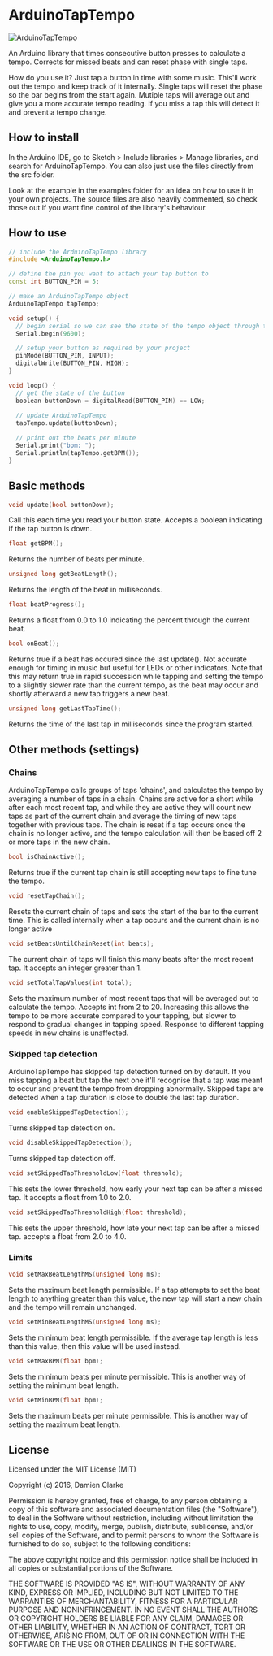# ArduinoTapTempo

![ArduinoTapTempo](http://damienclarke.me/content/2-code/8-arduino-tap-tempo/thumbnail.jpg)

An Arduino library that times consecutive button presses to calculate a tempo. Corrects for missed beats and can reset phase with single taps.

How do you use it? Just tap a button in time with some music. This'll work out the tempo and keep track of it internally. Single taps will reset the phase so the bar begins from the start again. Mutiple taps will average out and give you a more accurate tempo reading. If you miss a tap this will detect it and prevent a tempo change.

## How to install

In the Arduino IDE, go to Sketch > Include libraries > Manage libraries, and search for ArduinoTapTempo. You can also just use the files directly from the src folder.

Look at the example in the examples folder for an idea on how to use it in your own projects. The source files are also heavily commented, so check those out if you want fine control of the library's behaviour.

## How to use

```c++
// include the ArduinoTapTempo library
#include <ArduinoTapTempo.h>

// define the pin you want to attach your tap button to
const int BUTTON_PIN = 5;

// make an ArduinoTapTempo object
ArduinoTapTempo tapTempo;

void setup() {
  // begin serial so we can see the state of the tempo object through the serial monitor
  Serial.begin(9600);

  // setup your button as required by your project
  pinMode(BUTTON_PIN, INPUT);
  digitalWrite(BUTTON_PIN, HIGH);
}

void loop() {
  // get the state of the button
  boolean buttonDown = digitalRead(BUTTON_PIN) == LOW;
  
  // update ArduinoTapTempo
  tapTempo.update(buttonDown);

  // print out the beats per minute
  Serial.print("bpm: ");
  Serial.println(tapTempo.getBPM());
}
```

## Basic methods

```c++
void update(bool buttonDown);
```
Call this each time you read your button state. Accepts a boolean indicating if the tap button is down.
```c++
float getBPM();
```
Returns the number of beats per minute.
```c++
unsigned long getBeatLength();
```
Returns the length of the beat in milliseconds.
```c++
float beatProgress();
```
Returns a float from 0.0 to 1.0 indicating the percent through the current beat.
```c++
bool onBeat();
```
Returns true if a beat has occured since the last update(). Not accurate enough for timing in music but useful for LEDs or other indicators. Note that this may return true in rapid succession while tapping and setting the tempo to a slightly slower rate than the current tempo, as the beat may occur and shortly afterward a new tap triggers a new beat.
```c++
unsigned long getLastTapTime();
```
Returns the time of the last tap in milliseconds since the program started.


## Other methods (settings)

### Chains

ArduinoTapTempo calls groups of taps 'chains', and calculates the tempo by averaging a number of taps in a chain. Chains are active for a short while after each most recent tap, and while they are active they will count new taps as part of the current chain and average the timing of new taps together with previous taps. The chain is reset if a tap occurs once the chain is no longer active, and the tempo calculation will then be based off 2 or more taps in the new chain.

```c++
bool isChainActive();
```
Returns true if the current tap chain is still accepting new taps to fine tune the tempo.
```c++
void resetTapChain();
```
Resets the current chain of taps and sets the start of the bar to the current time. This is called internally when a tap occurs and the current chain is no longer active
```c++
void setBeatsUntilChainReset(int beats);
```
The current chain of taps will finish this many beats after the most recent tap. It accepts an integer greater than 1.
```c++
void setTotalTapValues(int total);
```
Sets the maximum number of most recent taps that will be averaged out to calculate the tempo. Accepts int from 2 to 20. Increasing this allows the tempo to be more accurate compared to your tapping, but slower to respond to gradual changes in tapping speed. Response to different tapping speeds in new chains is unaffected.

### Skipped tap detection

 ArduinoTapTempo has skipped tap detection turned on by default. If you miss tapping a beat but tap the next one it'll recognise that a tap was meant to occur and prevent the tempo from dropping abnormally. Skipped taps are detected when a tap duration is close to double the last tap duration.

```c++
void enableSkippedTapDetection();
```
Turns skipped tap detection on.
```c++
void disableSkippedTapDetection();
```
Turns skipped tap detection off.
```c++
void setSkippedTapThresholdLow(float threshold);
```
This sets the lower threshold, how early your next tap can be after a missed tap. It accepts a float from 1.0 to 2.0.
```c++
void setSkippedTapThresholdHigh(float threshold);
```
This sets the upper threshold, how late your next tap can be after a missed tap. accepts a float from 2.0 to 4.0.

### Limits

```c++
void setMaxBeatLengthMS(unsigned long ms);
```
Sets the maximum beat length permissible. If a tap attempts to set the beat length to anything greater than this value, the new tap will start a new chain and the tempo will remain unchanged.
```c++
void setMinBeatLengthMS(unsigned long ms);
```
Sets the minimum beat length permissible. If the average tap length is less than this value, then this value will be used instead.
```c++
void setMaxBPM(float bpm);
```
Sets the minimum beats per minute permissible. This is another way of setting the minimum beat length.
```c++
void setMinBPM(float bpm);
```
Sets the maximum beats per minute permissible. This is another way of setting the maximum beat length.


## License

Licensed under the MIT License (MIT)

Copyright (c) 2016, Damien Clarke

Permission is hereby granted, free of charge, to any person obtaining a copy of this software and associated documentation files (the "Software"), to deal in the Software without restriction, including without limitation the rights to use, copy, modify, merge, publish, distribute, sublicense, and/or sell copies of the Software, and to permit persons to whom the Software is furnished to do so, subject to the following conditions:

The above copyright notice and this permission notice shall be included in all copies or substantial portions of the Software.

THE SOFTWARE IS PROVIDED "AS IS", WITHOUT WARRANTY OF ANY KIND, EXPRESS OR IMPLIED, INCLUDING BUT NOT LIMITED TO THE WARRANTIES OF MERCHANTABILITY, FITNESS FOR A PARTICULAR PURPOSE AND NONINFRINGEMENT. IN NO EVENT SHALL THE AUTHORS OR COPYRIGHT HOLDERS BE LIABLE FOR ANY CLAIM, DAMAGES OR OTHER LIABILITY, WHETHER IN AN ACTION OF CONTRACT, TORT OR OTHERWISE, ARISING FROM, OUT OF OR IN CONNECTION WITH THE SOFTWARE OR THE USE OR OTHER DEALINGS IN THE SOFTWARE.
